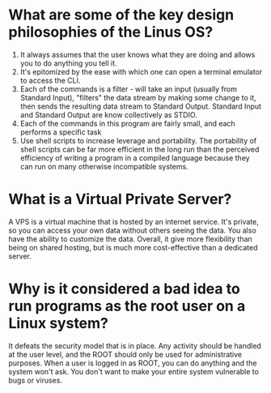 # What are some of the key design philosophies of the Linus OS? 

1. It always assumes that the user knows what they are doing and allows you to do anything you tell it. 
2. It's epitomized by the ease with which one can open a terminal emulator to access the CLI. 
3. Each of the commands is a filter - will take an input (usually from Standard Input), "filters" the data stream by making some change to it, then sends the resulting data stream to Standard Output. Standard Input and Standard Output are know collectively as STDIO. 
4. Each of the commands in this program are fairly small, and each performs a specific task 
5. Use shell scripts to increase leverage and portability. The portability of shell scripts can be far more efficient in the long run than the perceived efficiency of writing a program in a compiled language because they can run on many otherwise incompatible systems. 


# What is a Virtual Private Server?
A VPS is a virtual machine that is hosted by an internet service. It's private, so you can access your own data without others seeing the data. You also have the ability to customize the data. Overall, it give more flexibility than being on shared hosting, but is much more cost-effective than a dedicated server. 

# Why is it considered a bad idea to run programs as the root user on a Linux system?
It defeats the security model that is in place. Any activity should be handled at the user level, and the ROOT should only be used for administrative purposes. When a user is logged in as ROOT, you can do anything and the system won't ask. You don't want to make your entire system vulnerable to bugs or viruses. 